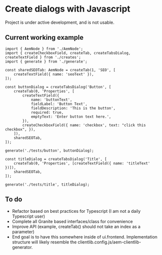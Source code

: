 # Create dialogs with Javascript

Project is under active development, and is not usable.

## Current working example

```
import { AemNode } from './AemNode';
import { createCheckboxField, createTab, createTabsDialog, createTextField } from './creates';
import { generate } from './generate';

const sharedSEOTab: AemNode = createTab(1, 'SEO', [
    createTextField({ name: 'seoText' }),
]);

const buttonDialog = createTabsDialog('Button', [
    createTab(0, 'Properties', [
        createTextField({
            name: 'buttonText',
            fieldLabel: 'Button Text',
            fieldDescription: 'This is the button',
            required: true,
            emptyText: 'Enter button text here.',
        }),
        createCheckboxField({ name: 'checkbox', text: "click this checkbox", }),
    ]),
    sharedSEOTab,
]);

generate('./tests/button', buttonDialog);

const titleDialog = createTabsDialog('Title', [
    createTab(0, 'Properties', [createTextField({ name: 'titleText' })]),
    sharedSEOTab,
]);

generate('./tests/title', titleDialog);
```

## To do

-   Refactor based on best practices for Typescript (I am not a daily Typescript user)
-   Complete all Granite based interfaces/class for convenience
-   Improve API (example, createTab() should not take an index as a parameter)
-   End goal is to have this somewhere inside of ui.frontend. Implementation structure will likely resemble the clientlib.config.js/aem-clientlib-generator.
